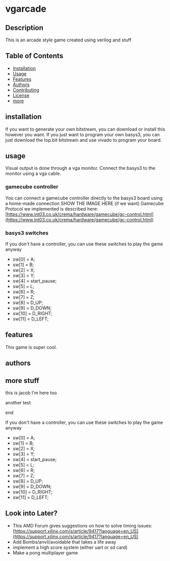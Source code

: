 # vgarcade

## Description
This is an arcade style game created using verilog and stuff

## Table of Contents
- [Installation](#installation)
- [Usage](#usage)
- [Features](#features)
- [Authors](#authors)
- [Contributing](#contributing)
- [License](#license)
- [more](#more-stuff)

## installation
If you want to generate your own bitstream, you can download or install this however you want.
If you just want to program your own basys3, you can just download the top.bit bitstream and use vivado to program your board.

## usage
Visual output is done through a vga monitor. Connect the basys3 to the monitor using a vga cable.


### gamecube controller
You can connect a gamecube controller directly to the basys3 board using a home-made connection
SHOW THE IMAGE HERE (if we want)
Gamecube Protocol we implemented is described here: [https://www.int03.co.uk/crema/hardware/gamecube/gc-control.html](https://www.int03.co.uk/crema/hardware/gamecube/gc-control.html)


### basys3 switches
If you don't have a controller, you can use these switches to play the game anyway
- sw[0] = A;
- sw[1] = B;
- sw[2] = X;
- sw[3] = Y;
- sw[4] = start_pause;
- sw[5] = L;
- sw[6] = R;
- sw[7] = Z;
- sw[8] = D_UP;
- sw[9] = D_DOWN;
- sw[10] = D_RIGHT;
- sw[11] = D_LEFT;


## features
This game is super cool.
## authors




## more stuff
this is jacob
I'm here too

another test

end

If you don't have a controller, you can use these switches to play the game anyway
- sw[0] = A;
- sw[1] = B;
- sw[2] = X;
- sw[3] = Y;
- sw[4] = start_pause;
- sw[5] = L;
- sw[6] = R;
- sw[7] = Z;
- sw[8] = D_UP;
- sw[9] = D_DOWN;
- sw[10] = D_RIGHT;
- sw[11] = D_LEFT;

## Look into Later?

- This AMD Forum gives suggestions on how to solve timing issues: [https://support.xilinx.com/s/article/9417?language=en_US](https://support.xilinx.com/s/article/9417?language=en_US)
- Add Bombs/anvil/avoidable that takes a life away
- implement a high score system (either uart or sd card)
- Make a pong multiplayer game
